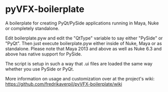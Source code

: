 pyVFX-boilerplate
==================

A boilerplate for creating PyQt/PySide applications running in Maya, Nuke or completely standalone.

Edit boilerplate.pyw and edit the "QtType" variable to say either "PySide" or "PyQt".
Then just execute boilerplate.pyw either inside of Nuke, Maya or as standalone. Please note that Maya 2013 and above as well as Nuke 6.3 and above has native support for PySide.

The script is setup in such a way that .ui files are loaded the same way whether you use PySide or PyQt.

More information on usage and customization over at the project's wiki: https://github.com/fredrikaverpil/pyVFX-boilerplate/wiki
